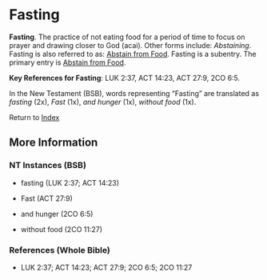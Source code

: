 # Fasting
**Fasting**. 
The practice of not eating food for a period of time to focus on prayer and drawing closer to God (acai). 
Other forms include: 
*Abstaining*. 
Fasting is also referred to as: 
[Abstain from Food](Fast.md). 
Fasting is a subentry. The primary entry is 
[Abstain from Food](Fast.md). 


**Key References for Fasting**: 
LUK 2:37, ACT 14:23, ACT 27:9, 2CO 6:5. 




In the New Testament (BSB), words representing “Fasting” are translated as 
*fasting* (2x), *Fast* (1x), *and hunger* (1x), *without food* (1x). 


Return to [Index](00-Index.md)

## More Information

### NT Instances (BSB)

* fasting (LUK 2:37; ACT 14:23)

* Fast (ACT 27:9)

* and hunger (2CO 6:5)

* without food (2CO 11:27)



### References (Whole Bible)

* LUK 2:37; ACT 14:23; ACT 27:9; 2CO 6:5; 2CO 11:27



